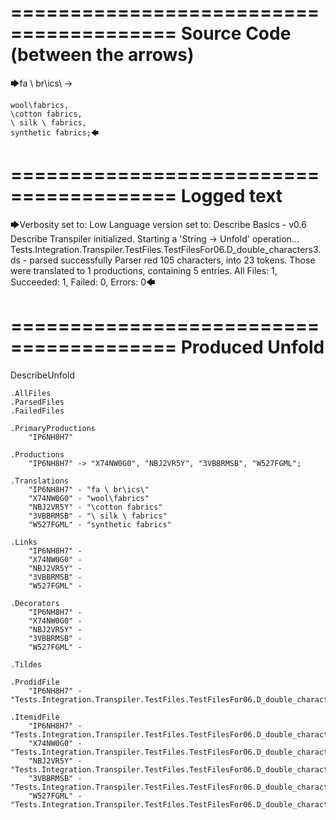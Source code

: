 ========================================
Source Code (between the arrows)
========================================

🡆fa \ br\ics\ ->

    wool\fabrics,
    \cotton fabrics,
    \ silk \ fabrics,
    synthetic fabrics;🡄

========================================
Logged text
========================================

🡆Verbosity set to: Low
Language version set to: Describe Basics - v0.6
Describe Transpiler initialized.
Starting a 'String -> Unfold' operation...
Tests.Integration.Transpiler.TestFiles.TestFilesFor06.D_double_characters3.ds - parsed successfully
Parser red 105 characters, into 23 tokens.
Those were translated to 1 productions, containing 5 entries.
All Files: 1, Succeeded: 1, Failed: 0, Errors: 0🡄

========================================
Produced Unfold
========================================

DescribeUnfold

    .AllFiles
    .ParsedFiles
    .FailedFiles

    .PrimaryProductions
        "IP6NH8H7" 

    .Productions
        "IP6NH8H7" -> "X74NW0G0", "NBJ2VR5Y", "3VBBRMSB", "W527FGML";

    .Translations
        "IP6NH8H7" - "fa \ br\ics\"
        "X74NW0G0" - "wool\fabrics"
        "NBJ2VR5Y" - "\cotton fabrics"
        "3VBBRMSB" - "\ silk \ fabrics"
        "W527FGML" - "synthetic fabrics"

    .Links
        "IP6NH8H7" - 
        "X74NW0G0" - 
        "NBJ2VR5Y" - 
        "3VBBRMSB" - 
        "W527FGML" - 

    .Decorators
        "IP6NH8H7" - 
        "X74NW0G0" - 
        "NBJ2VR5Y" - 
        "3VBBRMSB" - 
        "W527FGML" - 

    .Tildes

    .ProdidFile
        "IP6NH8H7" - "Tests.Integration.Transpiler.TestFiles.TestFilesFor06.D_double_characters3.ds"

    .ItemidFile
        "IP6NH8H7" - "Tests.Integration.Transpiler.TestFiles.TestFilesFor06.D_double_characters3.ds"
        "X74NW0G0" - "Tests.Integration.Transpiler.TestFiles.TestFilesFor06.D_double_characters3.ds"
        "NBJ2VR5Y" - "Tests.Integration.Transpiler.TestFiles.TestFilesFor06.D_double_characters3.ds"
        "3VBBRMSB" - "Tests.Integration.Transpiler.TestFiles.TestFilesFor06.D_double_characters3.ds"
        "W527FGML" - "Tests.Integration.Transpiler.TestFiles.TestFilesFor06.D_double_characters3.ds"

